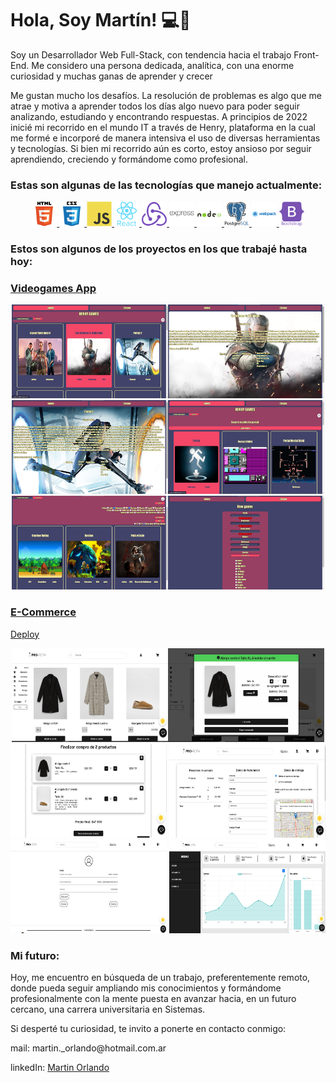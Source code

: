 <h1>Hola, Soy Martín! 💻👋</h1>

Soy un Desarrollador Web Full-Stack, con tendencia hacia el trabajo Front-End. Me considero una persona dedicada, analítica, con una enorme curiosidad y muchas ganas de aprender y crecer

Me gustan mucho los desafíos. La resolución de problemas es algo que me atrae y motiva a aprender todos los días algo nuevo para poder seguir analizando, estudiando y encontrando respuestas. A principios de 2022 inicié mi recorrido en el mundo IT a través de Henry, plataforma en la cual me formé e incorporé de manera intensiva el uso de diversas herramientas y tecnologías.
Si bien mi recorrido aún es corto, estoy ansioso por seguir aprendiendo, creciendo y formándome como profesional.
<h3>Estas son algunas de las tecnologías que manejo actualmente:</h3>
<p align="center">
<a href="https://www.w3.org/html/" target="_blank" rel="noreferrer"> <img src="https://raw.githubusercontent.com/devicons/devicon/master/icons/html5/html5-original-wordmark.svg" alt="html5" width="40" height="40"/> </a>   <a href="https://www.w3schools.com/css/" target="_blank" rel="noreferrer"> <img src="https://raw.githubusercontent.com/devicons/devicon/master/icons/css3/css3-original-wordmark.svg" alt="css3" width="40" height="40"/> </a> <a href="https://developer.mozilla.org/en-US/docs/Web/JavaScript" target="_blank" rel="noreferrer"> <img src="https://raw.githubusercontent.com/devicons/devicon/master/icons/javascript/javascript-original.svg" alt="javascript" width="40" height="40"/> </a> <a href="https://reactjs.org/" target="_blank" rel="noreferrer"> <img src="https://raw.githubusercontent.com/devicons/devicon/master/icons/react/react-original-wordmark.svg" alt="react" width="40" height="40"/> </a> <a href="https://redux.js.org" target="_blank" rel="noreferrer"> <img src="https://raw.githubusercontent.com/devicons/devicon/master/icons/redux/redux-original.svg" alt="redux" width="40" height="40"/> </a> <a href="https://expressjs.com" target="_blank" rel="noreferrer"> <img src="https://raw.githubusercontent.com/devicons/devicon/master/icons/express/express-original-wordmark.svg" alt="express" width="40" height="40"/> </a> <a href="https://nodejs.org" target="_blank" rel="noreferrer"> <img src="https://raw.githubusercontent.com/devicons/devicon/master/icons/nodejs/nodejs-original-wordmark.svg" alt="nodejs" width="40" height="40"/> </a> <a href="https://www.postgresql.org" target="_blank" rel="noreferrer"> <img src="https://raw.githubusercontent.com/devicons/devicon/master/icons/postgresql/postgresql-original-wordmark.svg" alt="postgresql" width="40" height="40"/> </a> <a href="https://webpack.js.org" target="_blank" rel="noreferrer"> <img src="https://raw.githubusercontent.com/devicons/devicon/d00d0969292a6569d45b06d3f350f463a0107b0d/icons/webpack/webpack-original-wordmark.svg" alt="webpack" width="40" height="40"/> </a> <a href="https://getbootstrap.com" target="_blank" rel="noreferrer"> <img src="https://raw.githubusercontent.com/devicons/devicon/master/icons/bootstrap/bootstrap-plain-wordmark.svg" alt="bootstrap" width="40" height="40"/> </a> </p>

<h3>Estos son algunos de los proyectos en los que trabajé hasta hoy:</h3>

<h3><a href="https://github.com/tinchorlando/PI-Videogames-main">Videogames App </a> </h3>
<p align="center">
  <a><img height="150" width="250" src="https://github.com/tinchorlando/tinchorlando/blob/main/Assets/Videogame/Home.jpeg"/></a><a><img height="150" width="250" src="https://github.com/tinchorlando/tinchorlando/blob/main/Assets/Videogame/Detail%201.jpeg"/></a><a><img height="150" width="250" src="https://github.com/tinchorlando/tinchorlando/blob/main/Assets/Videogame/Detail%202.jpeg"/></a><a><img height="150" width="250" src="https://github.com/tinchorlando/tinchorlando/blob/main/Assets/Videogame/Search.jpeg"/></a><a><img height="150" width="250" src="https://github.com/tinchorlando/tinchorlando/blob/main/Assets/Videogame/Filter.jpeg"/></a><a><img height="150" width="250" src="https://github.com/tinchorlando/tinchorlando/blob/main/Assets/Videogame/Create.jpeg"/></a>
</p>

<h3><a href="https://github.com/tinchorlando/E-commerce">E-Commerce </a></h3>
<a href="https://pro-ropa-store.vercel.app">Deploy</a>
<p align="center">
  <a><img height="150" width="250" src="https://github.com/tinchorlando/tinchorlando/blob/main/Assets/E-Commerce/Home.jpeg"/></a><a><img height="150" width="250" src="https://github.com/tinchorlando/tinchorlando/blob/main/Assets/E-Commerce/Add.jpeg"/></a> <a><img height="150" width="250" src="https://github.com/tinchorlando/tinchorlando/blob/main/Assets/E-Commerce/Cart.jpeg"/></a> <a><img height="150" width="250" src="https://github.com/tinchorlando/tinchorlando/blob/main/Assets/E-Commerce/Checkout.jpeg"/></a> <a><img height="150" width="250" src="https://github.com/tinchorlando/tinchorlando/blob/main/Assets/E-Commerce/Profile.jpeg"/></a> <a><img height="150" width="250" src="https://github.com/tinchorlando/tinchorlando/blob/main/Assets/E-Commerce/Admin.jpeg"/></a>
</p>



<h3>Mi futuro:</h3>
<p>Hoy, me encuentro en búsqueda de un trabajo, preferentemente remoto, donde pueda seguir ampliando mis conocimientos y formándome profesionalmente con la mente puesta en avanzar hacia, en un futuro cercano, una carrera universitaria en Sistemas.</p>
<p>Si desperté tu curiosidad, te invito a ponerte en contacto conmigo:</p>
<p>
  mail: martin._orlando@hotmail.com.ar
</p>
<p>
  linkedIn: <a href="https://linkedin.com/in/martin-orlando-developer">Martin Orlando</a>
</p>

